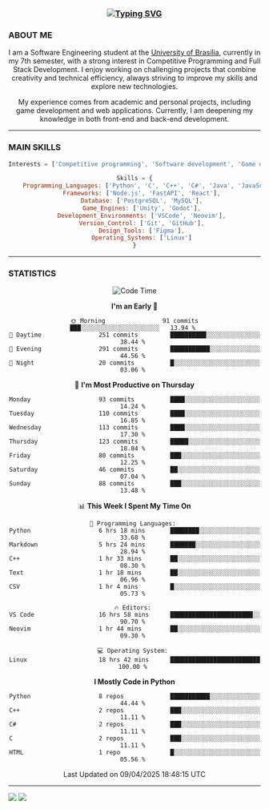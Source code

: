 <center>
<h3 align="center"> <a href="https://git.io/typing-svg"><img src="https://readme-typing-svg.demolab.com?font=Fira+Code&size=35&duration=4000&pause=1000&center=true&vCenter=true&width=500&height=70&lines=Hi+there!;I'm+Diego+Carlito!" alt="Typing SVG" /></a> </h3>

<h3 align="left"> ABOUT ME </h3>

I am a Software Engineering student at the [University of Brasília](https://international.unb.br/), currently in my 7th semester, with a strong interest in Competitive Programming and Full Stack Development. I enjoy working on challenging projects that combine creativity and technical efficiency, always striving to improve my skills and explore new technologies.  

My experience comes from academic and personal projects, including game development and web applications. Currently, I am deepening my knowledge in both front-end and back-end development.

---

<h3 align="left"> MAIN SKILLS </h3>

```javascript
Interests = ['Competitive programming', 'Software development', 'Game development', 'Artificial intelligence']

Skills = {
    Programming_Languages: ['Python', 'C', 'C++', 'C#', 'Java', 'JavaScript', 'HTML', 'CSS'],
    Frameworks: ['Node.js', 'FastAPI', 'React'],
    Database: ['PostgreSQL', 'MySQL'],
    Game_Engines: ['Unity', 'Godot'],
    Development_Environments: ['VSCode', 'Neovim'],
    Version_Control: ['Git', 'GitHub'],
    Design_Tools: ['Figma'],
    Operating_Systems: ['Linux']
}
```

---

<h3 align="left"> STATISTICS </h3>

<!--START_SECTION:waka-->
![Code Time](http://img.shields.io/badge/Code%20Time-100%20hrs%2015%20mins-blue)

**I'm an Early 🐤** 

```text
🌞 Morning                91 commits          ███░░░░░░░░░░░░░░░░░░░░░░   13.94 % 
🌆 Daytime                251 commits         ██████████░░░░░░░░░░░░░░░   38.44 % 
🌃 Evening                291 commits         ███████████░░░░░░░░░░░░░░   44.56 % 
🌙 Night                  20 commits          █░░░░░░░░░░░░░░░░░░░░░░░░   03.06 % 
```
📅 **I'm Most Productive on Thursday** 

```text
Monday                   93 commits          ████░░░░░░░░░░░░░░░░░░░░░   14.24 % 
Tuesday                  110 commits         ████░░░░░░░░░░░░░░░░░░░░░   16.85 % 
Wednesday                113 commits         ████░░░░░░░░░░░░░░░░░░░░░   17.30 % 
Thursday                 123 commits         █████░░░░░░░░░░░░░░░░░░░░   18.84 % 
Friday                   80 commits          ███░░░░░░░░░░░░░░░░░░░░░░   12.25 % 
Saturday                 46 commits          ██░░░░░░░░░░░░░░░░░░░░░░░   07.04 % 
Sunday                   88 commits          ███░░░░░░░░░░░░░░░░░░░░░░   13.48 % 
```


📊 **This Week I Spent My Time On** 

```text
💬 Programming Languages: 
Python                   6 hrs 18 mins       ████████░░░░░░░░░░░░░░░░░   33.68 % 
Markdown                 5 hrs 24 mins       ███████░░░░░░░░░░░░░░░░░░   28.94 % 
C++                      1 hr 33 mins        ██░░░░░░░░░░░░░░░░░░░░░░░   08.30 % 
Text                     1 hr 18 mins        ██░░░░░░░░░░░░░░░░░░░░░░░   06.96 % 
CSV                      1 hr 4 mins         █░░░░░░░░░░░░░░░░░░░░░░░░   05.73 % 

🔥 Editors: 
VS Code                  16 hrs 58 mins      ███████████████████████░░   90.70 % 
Neovim                   1 hr 44 mins        ██░░░░░░░░░░░░░░░░░░░░░░░   09.30 % 

💻 Operating System: 
Linux                    18 hrs 42 mins      █████████████████████████   100.00 % 
```

**I Mostly Code in Python** 

```text
Python                   8 repos             ███████████░░░░░░░░░░░░░░   44.44 % 
C++                      2 repos             ███░░░░░░░░░░░░░░░░░░░░░░   11.11 % 
C#                       2 repos             ███░░░░░░░░░░░░░░░░░░░░░░   11.11 % 
C                        2 repos             ███░░░░░░░░░░░░░░░░░░░░░░   11.11 % 
HTML                     1 repo              █░░░░░░░░░░░░░░░░░░░░░░░░   05.56 % 
```




 Last Updated on 09/04/2025 18:48:15 UTC
<!--END_SECTION:waka-->

---
<div align="left"> 
  <a href = "mailto:diego.carlito01@gmail.com"><img src="https://img.shields.io/badge/-Gmail-%23333?style=for-the-badge&logo=gmail&logoColor=white" target="_blank"></a>
  <a href="https://www.linkedin.com/in/diegocarlito" target="_blank"><img src="https://img.shields.io/badge/-LinkedIn-%230077B5?style=for-the-badge&logo=linkedin&logoColor=white" target="_blank"></a> 
</div>
</center>
